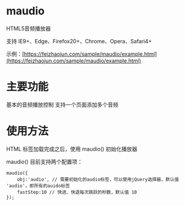 # maudio

HTML5音频播放器

支持 IE9+、Edge、Firefox20+、Chrome、Opera、Safari4+

示例：[https://feizhaojun.com/sample/maudio/example.html](https://feizhaojun.com/sample/maudio/example.html)

# 主要功能

基本的音频播放控制
支持一个页面添加多个音频

# 使用方法

HTML 标签加载完成之后，使用 maudio() 初始化播放器

maudio() 目前支持两个配置项：

    maudio({
        obj:'audio', // 需要初始化的audio标签，可以使用jQuery选择器，默认值 'audio'，即所有的auido标签
        fastStep:10 // 快进、快退每次跳跃的秒数，默认值 10
    });